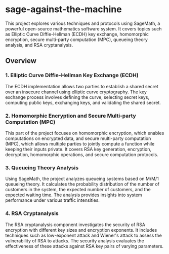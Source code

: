 # sage-against-the-machine

This project explores various techniques and protocols using SageMath, a powerful open-source mathematics software system. It covers topics such as Elliptic Curve Diffie-Hellman (ECDH) key exchange, homomorphic encryption, secure multi-party computation (MPC), queueing theory analysis, and RSA cryptanalysis.

## Overview

### 1. Elliptic Curve Diffie-Hellman Key Exchange (ECDH)

The ECDH implementation allows two parties to establish a shared secret over an insecure channel using elliptic curve cryptography. The key exchange process involves defining the curve, selecting secret keys, computing public keys, exchanging keys, and validating the shared secret.

### 2. Homomorphic Encryption and Secure Multi-party Computation (MPC)

This part of the project focuses on homomorphic encryption, which enables computations on encrypted data, and secure multi-party computation (MPC), which allows multiple parties to jointly compute a function while keeping their inputs private. It covers RSA key generation, encryption, decryption, homomorphic operations, and secure computation protocols.

### 3. Queueing Theory Analysis

Using SageMath, the project analyzes queueing systems based on M/M/1 queueing theory. It calculates the probability distribution of the number of customers in the system, the expected number of customers, and the expected waiting time. The analysis provides insights into system performance under various traffic intensities.

### 4. RSA Cryptanalysis

The RSA cryptanalysis component investigates the security of RSA encryption with different key sizes and encryption exponents. It includes techniques such as low-exponent attack and Wiener's attack to assess the vulnerability of RSA to attacks. The security analysis evaluates the effectiveness of these attacks against RSA key pairs of varying parameters.
